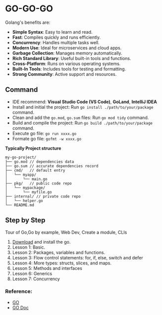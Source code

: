 # GO-GO-GO

Golang's benefits are:

- **Simple Syntax**: Easy to learn and read.
- **Fast**: Compiles quickly and runs efficiently.
- **Concurrency**: Handles multiple tasks well.
- **Modern Use**: Ideal for microservices and cloud apps.
- **Garbage Collection**: Manages memory automatically.
- **Rich Standard Library**: Useful built-in tools and functions.
- **Cross-Platform**: Runs on various operating systems.
- **Built-In Tools**: Includes tools for testing and formatting.
- **Strong Community**: Active support and resources.

## Command

- IDE recommend: **Visual Studio Code (VS Code)**, **GoLand**, **IntelliJ IDEA**
- Install and initial the project: Run `go install ./path/to/your/package` command.
- Clean and add the `go.mod`, `go.sum` files: Run `go mod tidy` command.
- Build and compile the project: Run `go build ./path/to/your/package` command.
- Execute go file: `go run xxxx.go`
- Formate go file: `gofmt -w xxxx.go`

**Typically Project structure**

```text
my-go-project/
├── go.mod // dependencies data
├── go.sum // accurate dependencies record
├── cmd/   // default entry
│   └── myapp/
│       └── main.go
├── pkg/   // public code repo
│   └── mypackage/
│       └── myfile.go
├── internal/ // private code repo
│   └── helper.go
└── README.md
```

## Step by Step

Tour of Go,Go by example, Web Dev, Create a module, CLIs

1. [Download](https://go.dev/dl/) and install the go.
2. Lesson 1: Basic.
3. Lesson 2: Packages, variables and functions.
4. Lesson 3: Flow control statements: for, if, else, switch and defer
5. Lesson 4: More types: structs, slices, and maps.
6. Lesson 5: Methods and interfaces
7. Lesson 6: Generics
8. Lesson 7: Concurrency

### Reference:

- [GO](https://go.dev/)
- [GO Doc](https://go.dev/doc/)
